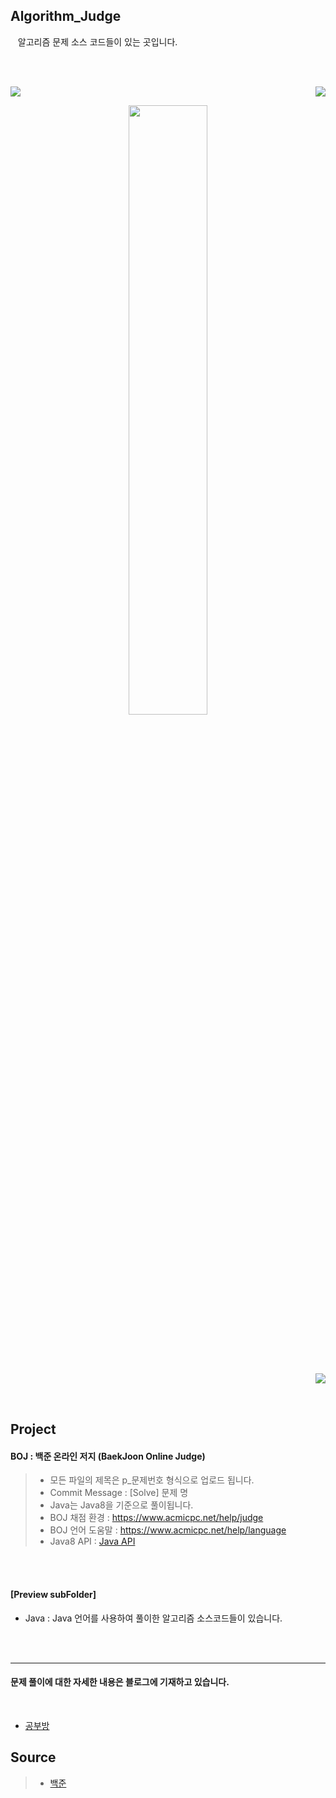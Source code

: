 Algorithm_Judge 
----------------

&nbsp;&nbsp; 알고리즘 문제 소스 코드들이 있는 곳입니다.  

<br/><br/>  

<img src= "https://img.shields.io/badge/Java-v1.8.0-blue&?logo=Java&color=blue"/> <a href="https://hits.seeyoufarm.com"><img src="https://hits.seeyoufarm.com/api/count/incr/badge.svg?url=https%3A%2F%2Fgithub.com%2FCHUNYOUNGSANG%2FAlgorithm_Judge&count_bg=%233DC8C1&title_bg=%23285C8C&icon=&icon_color=%23E7E7E7&title=Visits&edge_flat=false" align="right"></a>

<p align="center">
<img src="https://github.com/rudgns328/Algorithm/assets/128586833/04592bc8-6ac5-4836-95b6-f210409e03a9" width="50%" height=50%>
</p>

<br/><br/>

<br/>
<a href="https://solved.ac/cys07028"><img src="http://mazassumnida.wtf/api/mini/generate_badge?boj=cys07028" align="right"/></a> 

<br/><br/>  


Project
-----------

#### BOJ : 백준 온라인 저지 (BaekJoon Online Judge)  

> - 모든 파일의 제목은 p_문제번호 형식으로 업로드 됩니다.
> - Commit Message : [Solve] 문제 명
> - Java는 Java8을 기준으로 풀이됩니다.
> - BOJ 채점 환경 : https://www.acmicpc.net/help/judge
> - BOJ 언어 도움말 : https://www.acmicpc.net/help/language
> - Java8 API : [Java API](https://docs.oracle.com/javase/8/docs/api/overview-summary.html)

<br/><br/>
#### [Preview subFolder] 
- Java : Java 언어를 사용하여 풀이한 알고리즘 소스코드들이 있습니다. 


<br/><br/>

-----------------

#### 문제 풀이에 대한 자세한 내용은 블로그에 기재하고 있습니다.  
<br/>

- [공부방](http://cys07028.tistory.com)

Source
------
> - [백준](https://www.acmicpc.net/)
<!-- > - [프로그래머스](https://programmers.co.kr/) -->
